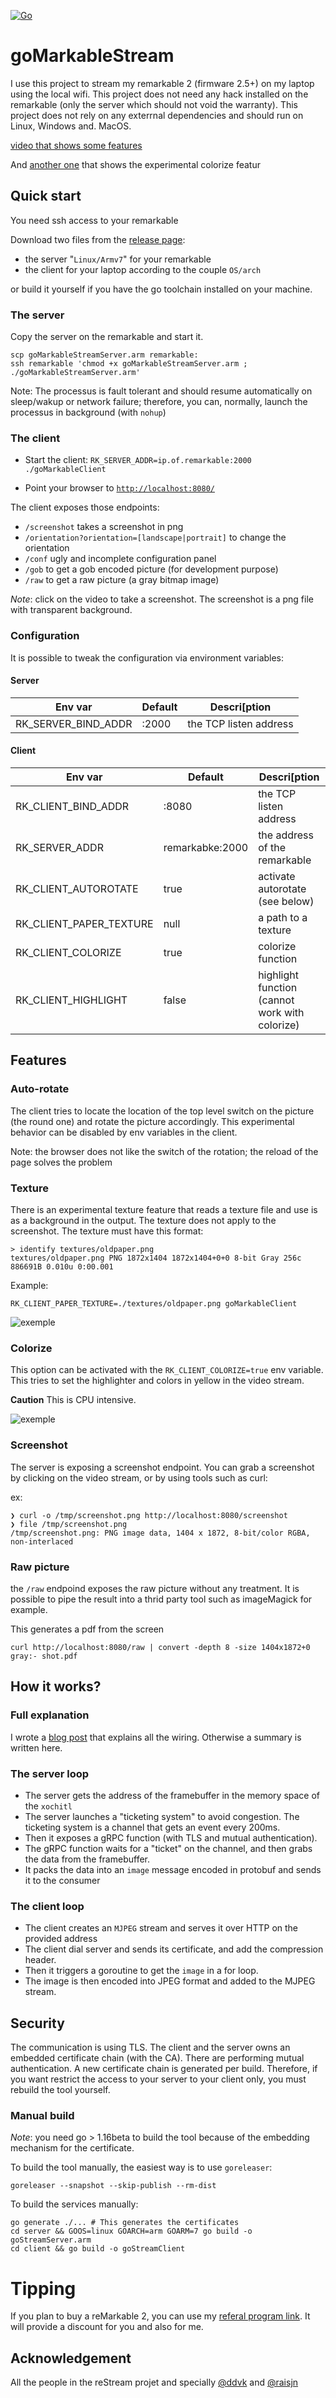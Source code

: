 [![Go](https://github.com/owulveryck/goMarkableStream/actions/workflows/go.yml/badge.svg)](https://github.com/owulveryck/goMarkableStream/actions/workflows/go.yml)

# goMarkableStream

I use this  project to stream my remarkable 2 (firmware 2.5+) on my laptop using the local wifi.
This project does not need any hack installed on the remarkable (only the server which should not void the warranty).
This project does not rely on any exterrnal dependencies and should run on Linux, Windows and. MacOS.

[video that shows some features](https://www.youtube.com/watch?v=PzlQ2hEIdCc)

And [another one](https://youtu.be/0PCyUn_-x6Y) that shows the experimental colorize featur

## Quick start

You need ssh access to your remarkable

Download two files from the [release page](https://github.com/owulveryck/goMarkableStream/releases):

- the server "`Linux/Armv7`" for your remarkable
- the client for your laptop according to the couple `OS/arch`

or build it yourself if you have the go toolchain installed on your machine.

### The server

Copy the server on the remarkable and start it.

```shell
scp goMarkableStreamServer.arm remarkable:
ssh remarkable 'chmod +x goMarkableStreamServer.arm ; ./goMarkableStreamServer.arm'
```

Note: The processus is fault tolerant and should resume automatically on sleep/wakup or network failure; therefore, you can, normally, launch the processus in background (with `nohup`)


### The client

- Start the client: `RK_SERVER_ADDR=ip.of.remarkable:2000 ./goMarkableClient`

- Point your browser to [`http://localhost:8080/`](http://localhost:8080/)

The client exposes those endpoints:

- `/screenshot` takes a screenshot in png
- `/orientation?orientation=[landscape|portrait]` to change the orientation
- `/conf` ugly and incomplete configuration panel
- `/gob` to get a gob encoded picture (for development purpose)
- `/raw` to get a raw picture (a gray bitmap image)

_Note_: click on the video to take a screenshot. The screenshot is a png file with transparent background.

### Configuration

It is possible to tweak the configuration via environment variables:

#### Server

| Env var             |  Default  |  Descri[ption
|---------------------|-----------|---------------
| RK_SERVER_BIND_ADDR | :2000     | the TCP listen address

#### Client

| Env var                   |  Default        |  Descri[ption
|---------------------------|-----------------|---------------
| RK_CLIENT_BIND_ADDR       | :8080           | the TCP listen address
| RK_SERVER_ADDR            | remarkabke:2000 | the address of the remarkable
| RK_CLIENT_AUTOROTATE      | true            | activate autorotate (see below)
| RK_CLIENT_PAPER_TEXTURE   | null            | a path to a texture
| RK_CLIENT_COLORIZE        | true           | colorize function
| RK_CLIENT_HIGHLIGHT        | false           | highlight function (cannot work with colorize)

## Features

### Auto-rotate

The client tries to locate the location of the top level switch on the picture (the round one) and rotate the picture accordingly.
This experimental behavior can be disabled by env variables in the client.

Note: the browser does not like the switch of the rotation; the reload of the page solves the problem

### Texture

There is an experimental texture feature that reads a texture file and use is as a background in the output. The texture does
not apply to the screenshot.
The texture must have this format:

```shell
> identify textures/oldpaper.png
textures/oldpaper.png PNG 1872x1404 1872x1404+0+0 8-bit Gray 256c 886691B 0.010u 0:00.001
```

Example:

```shell
RK_CLIENT_PAPER_TEXTURE=./textures/oldpaper.png goMarkableClient
```

![exemple](docs/textures.png)


### Colorize

This option can be activated with the `RK_CLIENT_COLORIZE=true` env variable. This tries to set the highlighter and colors in yellow in the video stream. 

**Caution** This is CPU intensive.

![exemple](docs/colorize.png)

### Screenshot

The server is exposing a screenshot endpoint. You can grab a screenshot by clicking on the video stream, or by using tools such as curl:

ex: 
```shell
❯ curl -o /tmp/screenshot.png http://localhost:8080/screenshot
❯ file /tmp/screenshot.png
/tmp/screenshot.png: PNG image data, 1404 x 1872, 8-bit/color RGBA, non-interlaced
```

### Raw picture

the `/raw` endpoind exposes the raw picture without any treatment. It is possible to pipe the result into a thrid party tool such as imageMagick for example.

This generates a pdf from the screen
```shell
curl http://localhost:8080/raw | convert -depth 8 -size 1404x1872+0 gray:- shot.pdf
```

## How it works?

### Full explanation

I wrote a [blog post](https://blog.owulveryck.info/2021/03/30/streaming-the-remarkable-2.html) that explains all the wiring.
Otherwise a summary is written here.

### The server loop

- The server gets the address of the framebuffer in the memory space of the `xochitl`
- The server launches a "ticketing system" to avoid congestion. The ticketing system is a channel that gets an event every 200ms.
- Then it exposes a gRPC function (with TLS and mutual authentication).
- The gRPC function waits for a "ticket" on the channel, and then grabs the data from the framebuffer.
- It packs the data into an `image` message encoded in protobuf and sends it to the consumer

### The client loop

- The client creates an `MJPEG` stream and serves it over HTTP on the provided address
- The client dial server and sends its certificate, and add the compression header.
- Then it triggers a goroutine to get the `image` in a for loop.
- The image is then encoded into JPEG format and added to the MJPEG stream.


## Security

The communication is using TLS. The client and the server owns an embedded certificate chain (with the CA). There are performing mutual authentication.
A new certificate chain is generated per build. Therefore, if you want restrict the access to your server to your client only, you must rebuild the tool yourself.

### Manual build

_Note_: you need go > 1.16beta to build the tool because of the embedding mechanism for the certificate.

To build the tool manually, the easiest way is to use `goreleaser`:

```shell
goreleaser --snapshot --skip-publish --rm-dist
```

To build the services manually:

```shell
go generate ./... # This generates the certificates
cd server && GOOS=linux GOARCH=arm GOARM=7 go build -o goStreamServer.arm
cd client && go build -o goStreamClient
```

# Tipping

If you plan to buy a reMarkable 2, you can use my [referal program link](https://remarkable.com/referral/PY5B-PH8U). It will provide a discount for you and also for me.

## Acknowledgement

All the people in the reStream projet and specially
[@ddvk](https://github.com/ddvk) and [@raisjn](https://github.com/raisjn)
